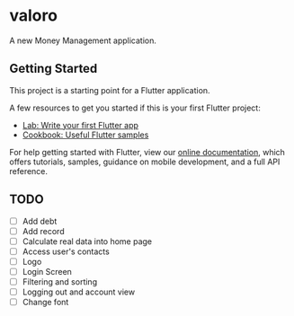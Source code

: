 # valoro

A new Money Management application.

## Getting Started

This project is a starting point for a Flutter application.

A few resources to get you started if this is your first Flutter project:

- [Lab: Write your first Flutter app](https://flutter.dev/docs/get-started/codelab)
- [Cookbook: Useful Flutter samples](https://flutter.dev/docs/cookbook)

For help getting started with Flutter, view our
[online documentation](https://flutter.dev/docs), which offers tutorials,
samples, guidance on mobile development, and a full API reference.

## TODO
- [ ] Add debt
- [ ] Add record
- [ ] Calculate real data into home page
- [ ] Access user's contacts
- [ ] Logo
- [ ] Login Screen
- [ ] Filtering and sorting
- [ ] Logging out and account view
- [ ] Change font
